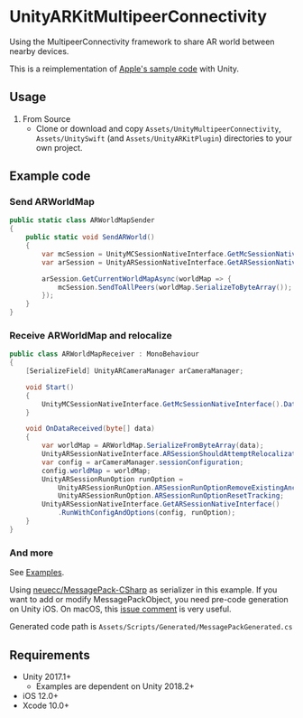 # UnityARKitMultipeerConnectivity

Using the MultipeerConnectivity framework to share AR world between nearby devices.

This is a reimplementation of [Apple's sample code](https://developer.apple.com/documentation/arkit/creating_a_multiuser_ar_experience) with Unity.

## Usage

1. From Source
    - Clone or download and copy `Assets/UnityMultipeerConnectivity`, `Assets/UnitySwift` (and `Assets/UnityARKitPlugin`) directories to your own project.

## Example code

### Send ARWorldMap

```ARWorldMapSender.cs
public static class ARWorldMapSender
{
    public static void SendARWorld()
    {
        var mcSession = UnityMCSessionNativeInterface.GetMcSessionNativeInterface();
        var arSession = UnityARSessionNativeInterface.GetARSessionNativeInterface();

        arSession.GetCurrentWorldMapAsync(worldMap => {
            mcSession.SendToAllPeers(worldMap.SerializeToByteArray());
        });
    }
}
```

### Receive ARWorldMap and relocalize

```ARWorldMapReceiver.cs
public class ARWorldMapReceiver : MonoBehaviour
{
    [SerializeField] UnityARCameraManager arCameraManager;

    void Start()
    {
        UnityMCSessionNativeInterface.GetMcSessionNativeInterface().DataReceivedEvent += OnDataReceived;
    }

    void OnDataReceived(byte[] data)
    {
        var worldMap = ARWorldMap.SerializeFromByteArray(data);
        UnityARSessionNativeInterface.ARSessionShouldAttemptRelocalization = true;
        var config = arCameraManager.sessionConfiguration;
        config.worldMap = worldMap;
        UnityARSessionRunOption runOption =
            UnityARSessionRunOption.ARSessionRunOptionRemoveExistingAnchors |
            UnityARSessionRunOption.ARSessionRunOptionResetTracking;
        UnityARSessionNativeInterface.GetARSessionNativeInterface()
            .RunWithConfigAndOptions(config, runOption);
    }
}
```

### And more

See [Examples](https://github.com/noir-neo/UnityARKitMultipeerConnectivity/tree/master/Assets/Examples).

Using [neuecc/MessagePack-CSharp](https://github.com/neuecc/MessagePack-CSharp) as serializer in this example.
If you want to add or modify MessagePackObject, you need pre-code generation on Unity iOS. On macOS, this [issue comment](https://github.com/neuecc/MessagePack-CSharp/pull/155#issuecomment-354580450) is very useful.

Generated code path is `Assets/Scripts/Generated/MessagePackGenerated.cs`

## Requirements

- Unity 2017.1+
  + Examples are dependent on Unity 2018.2+
- iOS 12.0+
- Xcode 10.0+

